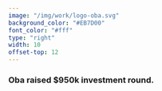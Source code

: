 ```yaml
---
image: "/img/work/logo-oba.svg"
background_color: "#EB7D00"
font_color: "#fff"
type: "right"
width: 10
offset-top: 12
---
```

### Oba raised $950k investment round.
